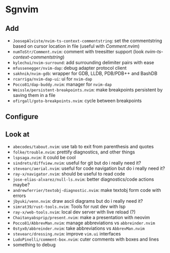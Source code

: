 # Sgnvim

## Add

* `JoosepAlviste/nvim-ts-context-commentstring`: set the commentstring based
 on cursor location in file (useful with _Comment.nvim_)
* `numToStr/Comment.nvim`: comment with treesitter support (look _nvim-ts-context-commentstring_)
* `kylechui/nvim-surround`: add surrounding delimiter pairs with ease
* `mfussenegger/nvim-dap`: debug adapter protocol client
* `sakhnik/nvim-gdb`: wrapper for GDB, LLDB, PDB/PDB++ and BashDB
* `rcarriga/nvim-dap-ui`: ui for `nvim-dap`
* `Pocco81/dap-buddy.nvim`: manager for `nvim-dap`
* `Weissle/persistent-breakpoints.nvim`: make breakpoints persistent by
 saving them in a file
* `ofirgall/goto-breakpoints.nvim`: cycle between breakpoints

## Configure

## Look at

* `abecodes/tabout.nvim`: use tab to exit from parenthesis and quotes
* `folke/trouble.nvim`: prettify diagnostics, and other things
* `lspsaga.nvim`: it could be cool
* `sindrets/diffview.nvim`: useful for git but do i really need it?
* `stevearc/aerial.nvim`: useful for code navigation but do i really need it?
* `ray-x/navigator.nvim`: should be useful to read code
* `jose-elias-alvarez/null-ls.nvim`: better diagnostics/code actions maybe?
* `andrewferrier/textobj-diagnostic.nvim`: make textobj form code with errors
* `jbyuki/venn.nvim`: draw ascii diagrams but do i really need it?
* `simrat39/rust-tools.nvim`: Tools for rust dev with lsp
* `ray-x/web-tools.nvim`: local dev server with live reload (?)
* `Chaitanyabsprip/present.nvim`: make a presentation with neovim
* `Pocco81/AbbrevMan.nvim`: manage abbreviations vs `abbreinder.nvim`
* `0styx0/abbreinder.nvim`: take abbreviations vs `AbbrevMan.nvim`
* `stevearc/dressing.nvim`: improve `vim.ui` interfaces
* `LudoPinelli/comment-box.nvim`: cuter comments with boxes and lines
* something to debug
